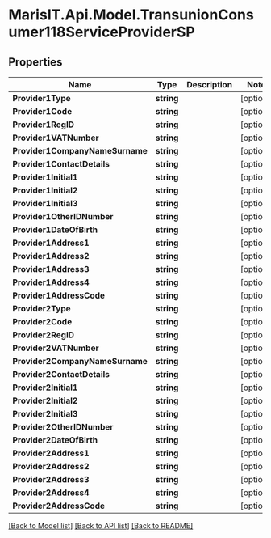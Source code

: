 
# MarisIT.Api.Model.TransunionConsumer118ServiceProviderSP

## Properties

Name | Type | Description | Notes
------------ | ------------- | ------------- | -------------
**Provider1Type** | **string** |  | [optional] 
**Provider1Code** | **string** |  | [optional] 
**Provider1RegID** | **string** |  | [optional] 
**Provider1VATNumber** | **string** |  | [optional] 
**Provider1CompanyNameSurname** | **string** |  | [optional] 
**Provider1ContactDetails** | **string** |  | [optional] 
**Provider1Initial1** | **string** |  | [optional] 
**Provider1Initial2** | **string** |  | [optional] 
**Provider1Initial3** | **string** |  | [optional] 
**Provider1OtherIDNumber** | **string** |  | [optional] 
**Provider1DateOfBirth** | **string** |  | [optional] 
**Provider1Address1** | **string** |  | [optional] 
**Provider1Address2** | **string** |  | [optional] 
**Provider1Address3** | **string** |  | [optional] 
**Provider1Address4** | **string** |  | [optional] 
**Provider1AddressCode** | **string** |  | [optional] 
**Provider2Type** | **string** |  | [optional] 
**Provider2Code** | **string** |  | [optional] 
**Provider2RegID** | **string** |  | [optional] 
**Provider2VATNumber** | **string** |  | [optional] 
**Provider2CompanyNameSurname** | **string** |  | [optional] 
**Provider2ContactDetails** | **string** |  | [optional] 
**Provider2Initial1** | **string** |  | [optional] 
**Provider2Initial2** | **string** |  | [optional] 
**Provider2Initial3** | **string** |  | [optional] 
**Provider2OtherIDNumber** | **string** |  | [optional] 
**Provider2DateOfBirth** | **string** |  | [optional] 
**Provider2Address1** | **string** |  | [optional] 
**Provider2Address2** | **string** |  | [optional] 
**Provider2Address3** | **string** |  | [optional] 
**Provider2Address4** | **string** |  | [optional] 
**Provider2AddressCode** | **string** |  | [optional] 

[[Back to Model list]](../README.md#documentation-for-models)
[[Back to API list]](../README.md#documentation-for-api-endpoints)
[[Back to README]](../README.md)

